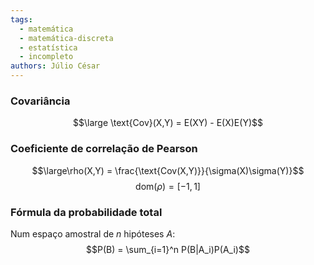 ```yaml
---
tags:
  - matemática
  - matemática-discreta
  - estatística
  - incompleto
authors: Júlio César
---
```



### Covariância

$$\large \text{Cov}(X,Y) = E(XY) - E(X)E(Y)$$
### Coeficiente de correlação de Pearson

$$\large\rho(X,Y) = \frac{\text{Cov(X,Y)}}{\sigma(X)\sigma(Y)}$$
$$\text{dom}(\rho) = [-1,1]$$

### Fórmula da probabilidade total

Num espaço amostral de $n$ hipóteses $A$:
$$P(B) = \sum_{i=1}^n P(B|A_i)P(A_i)$$